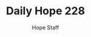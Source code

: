 ---
image: /assets/img/daily-hope-default-artwork.png
title: Daily Hope 228
number: 228
categories:
  - Daily Hope
author: Hope Staff
notes: Daily Hope 228
embed: >-
  <iframe style="border-radius:12px" src="https://open.spotify.com/embed/episode/3FauWBygltNkSgvF2HwORy?utm_source=generator" width="100%" height="352" frameBorder="0" allowfullscreen="" allow="autoplay; clipboard-write; encrypted-media; fullscreen; picture-in-picture" loading="lazy"></iframe>
---